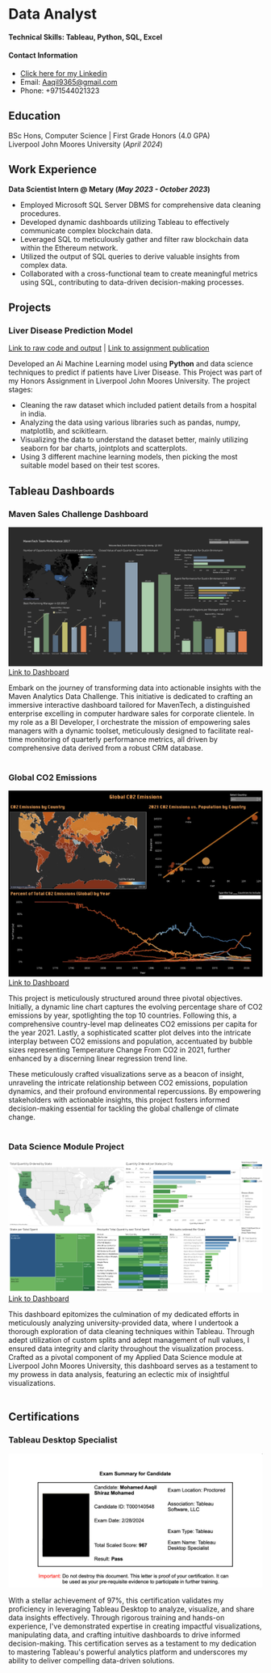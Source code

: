 # Data Analyst

#### Technical Skills: Tableau, Python, SQL, Excel

#### Contact Information

- [Click here for my Linkedin](https://www.linkedin.com/in/aaqilshiraz/) <br>
- Email: Aaqil9365@gmail.com
- Phone: +971544021323

## Education
BSc Hons, Computer Science | First Grade Honors (4.0 GPA) <br>
Liverpool John Moores University (_April 2024_)

## Work Experience
**Data Scientist Intern @ Metary (_May 2023 - October 2023_)**
-	Employed Microsoft SQL Server DBMS for comprehensive data cleaning procedures.
-	Developed dynamic dashboards utilizing Tableau to effectively communicate complex blockchain data.
-	Leveraged SQL to meticulously gather and filter raw blockchain data within the Ethereum network.
-	Utilized the output of SQL queries to derive valuable insights from complex data.
-	Collaborated with a cross-functional team to create meaningful metrics using SQL, contributing to data-driven decision-making processes.

## Projects
### Liver Disease Prediction Model
[Link to raw code and output](https://colab.research.google.com/drive/1sZp8bb4TNp-IHr0HyLazW3MW1n4ORkoR?usp=sharing) |
[Link to assignment publication](https://drive.google.com/file/d/1ryL-yc9SyMxnV-WhVMAqTIo9ipf6qRzG/view?usp=sharing)

Developed an Ai Machine Learning model using **Python** and data science techniques to predict if patients have Liver Disease. This Project was part of my Honors Assignment in Liverpool John Moores University. The project stages:
- Cleaning the raw dataset which included patient details from a hospital in india.
- Analyzing the data using various libraries such as pandas, numpy, matplotlib, and scikitlearn.
- Visualizing the data to understand the dataset better, mainly utilizing seaborn for bar charts, jointplots and scatterplots.
- Using 3 different machine learning models, then picking the most suitable model based on their test scores.

## Tableau Dashboards

### Maven Sales Challenge Dashboard <br>

![maven sales challenge](/assets/img/maven_sales_challenge.jpg) <br>
[Link to Dashboard](https://public.tableau.com/views/SalesPerformancebyQuarter/MavenSalesPerformancebyQuarter?:language=en-US&:sid=&:display_count=n&:origin=viz_share_link) <br>

Embark on the journey of transforming data into actionable insights with the Maven Analytics Data Challenge. This initiative is dedicated to crafting an immersive interactive dashboard tailored for MavenTech, a distinguished enterprise excelling in computer hardware sales for corporate clientele. In my role as a BI Developer, I orchestrate the mission of empowering sales managers with a dynamic toolset, meticulously designed to facilitate real-time monitoring of quarterly performance metrics, all driven by comprehensive data derived from a robust CRM database. <br><br>

### Global CO2 Emissions <br>

![Global CO2 Emissions](/assets/img/Global_CO2_Emissions.jpg) <br>
[Link to Dashboard](https://public.tableau.com/views/GlobalC02Emissions_17114820201530/Dashboard1?:language=en-US&:sid=&:display_count=n&:origin=viz_share_link) <br>

This project is meticulously structured around three pivotal objectives. Initially, a dynamic line chart captures the evolving percentage share of CO2 emissions by year, spotlighting the top 10 countries. Following this, a comprehensive country-level map delineates CO2 emissions per capita for the year 2021. Lastly, a sophisticated scatter plot delves into the intricate interplay between CO2 emissions and population, accentuated by bubble sizes representing Temperature Change From CO2 in 2021, further enhanced by a discerning linear regression trend line.

These meticulously crafted visualizations serve as a beacon of insight, unraveling the intricate relationship between CO2 emissions, population dynamics, and their profound environmental repercussions. By empowering stakeholders with actionable insights, this project fosters informed decision-making essential for tackling the global challenge of climate change. <br><br>

### Data Science Module Project <br>

![Data Science Module Project](/assets/img/Data_Science_Module.jpg) <br>
[Link to Dashboard](https://public.tableau.com/views/XYZBusinessAnalysis_17110368464760/XYZBusinessAnalysis?:language=en-US&:sid=&:display_count=n&:origin=viz_share_link)<br>

This dashboard epitomizes the culmination of my dedicated efforts in meticulously analyzing university-provided data, where I undertook a thorough exploration of data cleaning techniques within Tableau. Through adept utilization of custom splits and adept management of null values, I ensured data integrity and clarity throughout the visualization process. Crafted as a pivotal component of my Applied Data Science module at Liverpool John Moores University, this dashboard serves as a testament to my prowess in data analysis, featuring an eclectic mix of insightful visualizations. <br><br>

## Certifications

### Tableau Desktop Specialist

![Tableau Desktop](/assets/img/tableau_desktop.jpg) <br>

With a stellar achievement of 97%, this certification validates my proficiency in leveraging Tableau Desktop to analyze, visualize, and share data insights effectively. Through rigorous training and hands-on experience, I've demonstrated expertise in creating impactful visualizations, manipulating data, and crafting intuitive dashboards to drive informed decision-making. This certification serves as a testament to my dedication to mastering Tableau's powerful analytics platform and underscores my ability to deliver compelling data-driven solutions.
